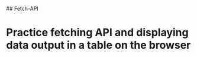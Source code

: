 ##   F e t c h - A P I 

# Practice fetching API and displaying data output in a table on the browser
